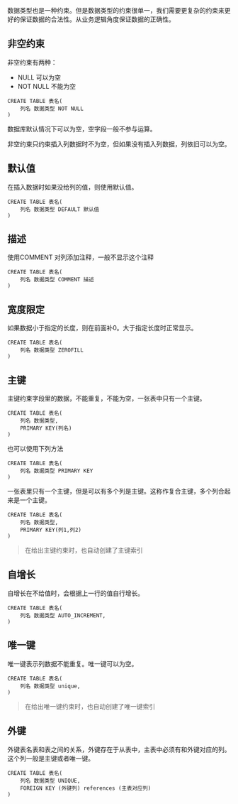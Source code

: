数据类型也是一种约束。但是数据类型的约束很单一，我们需要更复杂的约束来更好的保证数据的合法性。从业务逻辑角度保证数据的正确性。

## 非空约束

非空约束有两种：
- NULL 可以为空
- NOT NULL 不能为空
```mysql
CREATE TABLE 表名(
	列名 数据类型 NOT NULL
)
```

数据库默认情况下可以为空，空字段一般不参与运算。

非空约束只约束插入列数据时不为空，但如果没有插入列数据，列依旧可以为空。
## 默认值
在插入数据时如果没给列的值，则使用默认值。

```mysql
CREATE TABLE 表名(
	列名 数据类型 DEFAULT 默认值
)
```

## 描述

使用COMMENT 对列添加注释，一般不显示这个注释
```mysql
CREATE TABLE 表名(
	列名 数据类型 COMMENT 描述
)
```

## 宽度限定

如果数据小于指定的长度，则在前面补0。大于指定长度时正常显示。
```mysql
CREATE TABLE 表名(
	列名 数据类型 ZEROFILL
)
```

## 主键

主键约束字段里的数据，不能重复，不能为空，一张表中只有一个主键。
```mysql
CREATE TABLE 表名(
	列名 数据类型,
	PRIMARY KEY(列名)
)
```
也可以使用下列方法
```mysql
CREATE TABLE 表名(
	列名 数据类型 PRIMARY KEY
)
```
一张表里只有一个主键，但是可以有多个列是主键。这称作复合主键，多个列合起来是一个主键。
```mysql
CREATE TABLE 表名(
	列名 数据类型,
	PRIMARY KEY(列1,列2)
)
```

> 在给出主键约束时，也自动创建了主键索引
## 自增长
自增长在不给值时，会根据上一行的值自行增长。

```mysql
CREATE TABLE 表名(
	列名 数据类型 AUTO_INCREMENT,
)
```

## 唯一键

唯一键表示列数据不能重复。唯一键可以为空。
```mysql
CREATE TABLE 表名(
	列名 数据类型 unique,
)
```

> 在给出唯一键约束时，也自动创建了唯一键索引
## 外键

外键表名表和表之间的关系，外键存在于从表中，主表中必须有和外键对应的列。这个列一般是主键或者唯一键。
```mysql
CREATE TABLE 表名(
	列名 数据类型 UNIQUE,
	FOREIGN KEY (外键列) references (主表对应列)
)
```
